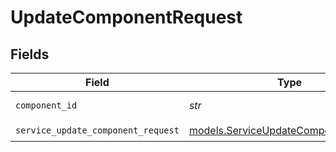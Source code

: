 # UpdateComponentRequest


## Fields

| Field                                                                              | Type                                                                               | Required                                                                           | Description                                                                        |
| ---------------------------------------------------------------------------------- | ---------------------------------------------------------------------------------- | ---------------------------------------------------------------------------------- | ---------------------------------------------------------------------------------- |
| `component_id`                                                                     | *str*                                                                              | :heavy_check_mark:                                                                 | component ID                                                                       |
| `service_update_component_request`                                                 | [models.ServiceUpdateComponentRequest](../models/serviceupdatecomponentrequest.md) | :heavy_check_mark:                                                                 | Input                                                                              |